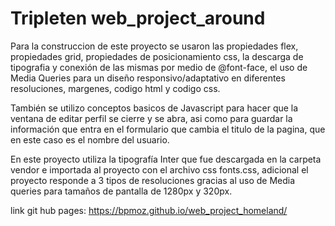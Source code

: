# Tripleten web_project_around

Para la construccion de este proyecto se usaron las propiedades flex, propiedades grid, propiedades de posicionamiento css, la descarga de tipografia y conexión de las mismas por medio de @font-face, el uso de Media Queries para un diseño responsivo/adaptativo en diferentes resoluciones, margenes, codigo html y codigo css.

También se utilizo conceptos basicos de Javascript para hacer que la ventana de editar perfil se cierre y se abra, asi como para guardar la información que entra en el formulario que cambia el titulo de la pagina, que en este caso es el nombre del usuario.

En este proyecto utiliza la tipografía Inter que fue descargada en la carpeta vendor e importada al proyecto con el archivo css fonts.css, adicional el proyecto responde a 3 tipos de resoluciones gracias al uso de Media queries para tamaños de pantalla de 1280px y 320px.

link git hub pages: https://bpmoz.github.io/web_project_homeland/
